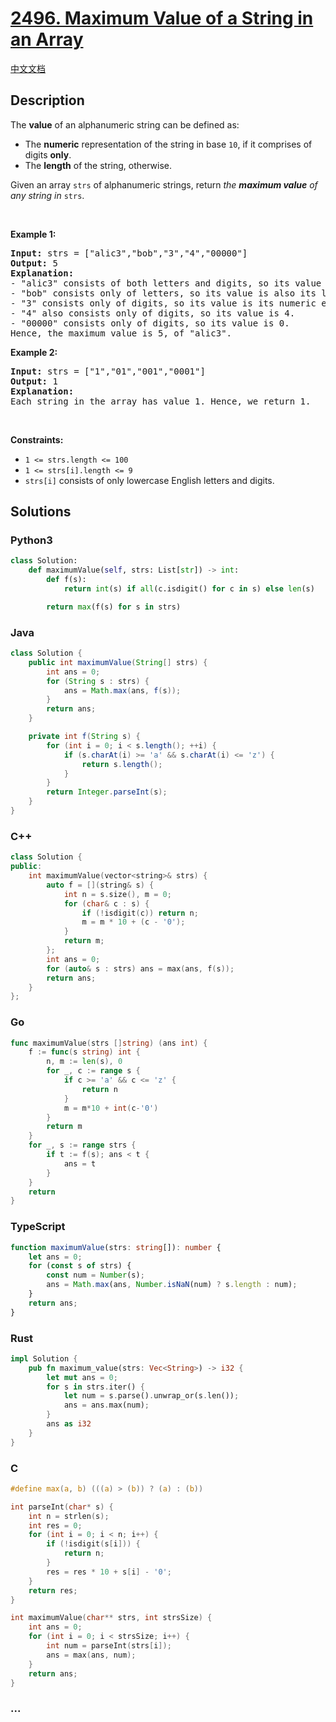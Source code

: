 # [2496. Maximum Value of a String in an Array](https://leetcode.com/problems/maximum-value-of-a-string-in-an-array)

[中文文档](/solution/2400-2499/2496.Maximum%20Value%20of%20a%20String%20in%20an%20Array/README.md)

## Description

<p>The <strong>value</strong> of an alphanumeric string can be defined as:</p>

<ul>
	<li>The <strong>numeric</strong> representation of the string in base <code>10</code>, if it comprises of digits <strong>only</strong>.</li>
	<li>The <strong>length</strong> of the string, otherwise.</li>
</ul>

<p>Given an array <code>strs</code> of alphanumeric strings, return <em>the <strong>maximum value</strong> of any string in </em><code>strs</code>.</p>

<p>&nbsp;</p>
<p><strong class="example">Example 1:</strong></p>

<pre>
<strong>Input:</strong> strs = [&quot;alic3&quot;,&quot;bob&quot;,&quot;3&quot;,&quot;4&quot;,&quot;00000&quot;]
<strong>Output:</strong> 5
<strong>Explanation:</strong> 
- &quot;alic3&quot; consists of both letters and digits, so its value is its length, i.e. 5.
- &quot;bob&quot; consists only of letters, so its value is also its length, i.e. 3.
- &quot;3&quot; consists only of digits, so its value is its numeric equivalent, i.e. 3.
- &quot;4&quot; also consists only of digits, so its value is 4.
- &quot;00000&quot; consists only of digits, so its value is 0.
Hence, the maximum value is 5, of &quot;alic3&quot;.
</pre>

<p><strong class="example">Example 2:</strong></p>

<pre>
<strong>Input:</strong> strs = [&quot;1&quot;,&quot;01&quot;,&quot;001&quot;,&quot;0001&quot;]
<strong>Output:</strong> 1
<strong>Explanation:</strong> 
Each string in the array has value 1. Hence, we return 1.
</pre>

<p>&nbsp;</p>
<p><strong>Constraints:</strong></p>

<ul>
	<li><code>1 &lt;= strs.length &lt;= 100</code></li>
	<li><code>1 &lt;= strs[i].length &lt;= 9</code></li>
	<li><code>strs[i]</code> consists of only lowercase English letters and digits.</li>
</ul>

## Solutions

<!-- tabs:start -->

### **Python3**

```python
class Solution:
    def maximumValue(self, strs: List[str]) -> int:
        def f(s):
            return int(s) if all(c.isdigit() for c in s) else len(s)

        return max(f(s) for s in strs)
```

### **Java**

```java
class Solution {
    public int maximumValue(String[] strs) {
        int ans = 0;
        for (String s : strs) {
            ans = Math.max(ans, f(s));
        }
        return ans;
    }

    private int f(String s) {
        for (int i = 0; i < s.length(); ++i) {
            if (s.charAt(i) >= 'a' && s.charAt(i) <= 'z') {
                return s.length();
            }
        }
        return Integer.parseInt(s);
    }
}
```

### **C++**

```cpp
class Solution {
public:
    int maximumValue(vector<string>& strs) {
        auto f = [](string& s) {
            int n = s.size(), m = 0;
            for (char& c : s) {
                if (!isdigit(c)) return n;
                m = m * 10 + (c - '0');
            }
            return m;
        };
        int ans = 0;
        for (auto& s : strs) ans = max(ans, f(s));
        return ans;
    }
};
```

### **Go**

```go
func maximumValue(strs []string) (ans int) {
	f := func(s string) int {
		n, m := len(s), 0
		for _, c := range s {
			if c >= 'a' && c <= 'z' {
				return n
			}
			m = m*10 + int(c-'0')
		}
		return m
	}
	for _, s := range strs {
		if t := f(s); ans < t {
			ans = t
		}
	}
	return
}
```

### **TypeScript**

```ts
function maximumValue(strs: string[]): number {
    let ans = 0;
    for (const s of strs) {
        const num = Number(s);
        ans = Math.max(ans, Number.isNaN(num) ? s.length : num);
    }
    return ans;
}
```

### **Rust**

```rust
impl Solution {
    pub fn maximum_value(strs: Vec<String>) -> i32 {
        let mut ans = 0;
        for s in strs.iter() {
            let num = s.parse().unwrap_or(s.len());
            ans = ans.max(num);
        }
        ans as i32
    }
}
```

### **C**

```c
#define max(a, b) (((a) > (b)) ? (a) : (b))

int parseInt(char* s) {
    int n = strlen(s);
    int res = 0;
    for (int i = 0; i < n; i++) {
        if (!isdigit(s[i])) {
            return n;
        }
        res = res * 10 + s[i] - '0';
    }
    return res;
}

int maximumValue(char** strs, int strsSize) {
    int ans = 0;
    for (int i = 0; i < strsSize; i++) {
        int num = parseInt(strs[i]);
        ans = max(ans, num);
    }
    return ans;
}
```

### **...**

```

```

<!-- tabs:end -->

